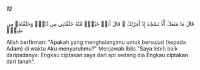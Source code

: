 ##### 12

<span class="ayah">قَالَ مَا مَنَعَكَ أَلَّا تَسْجُدَ إِذْ أَمَرْتُكَ ۖ قَالَ أَنَا۠ خَيْرٌۭ مِّنْهُ خَلَقْتَنِى مِن نَّارٍۢ وَخَلَقْتَهُۥ مِن طِينٍۢ</span>

<span class="ayah_translation">Allah berfirman: "Apakah yang menghalangimu untuk bersujud (kepada Adam) di waktu Aku menyuruhmu?" Menjawab iblis "Saya lebih baik daripadanya: Engkau ciptakan saya dari api sedang dia Engkau ciptakan dari tanah".</span>
